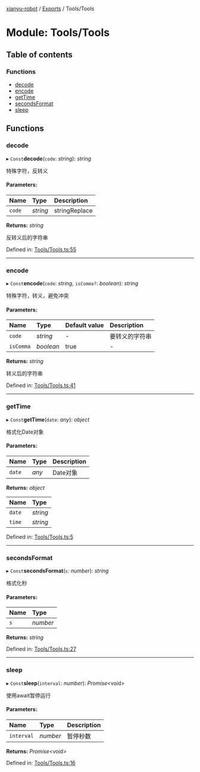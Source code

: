 [xianyu-robot](../README.md) / [Exports](../modules.md) / Tools/Tools

# Module: Tools/Tools

## Table of contents

### Functions

- [decode](tools_tools.md#decode)
- [encode](tools_tools.md#encode)
- [getTime](tools_tools.md#gettime)
- [secondsFormat](tools_tools.md#secondsformat)
- [sleep](tools_tools.md#sleep)

## Functions

### decode

▸ `Const`**decode**(`code`: *string*): *string*

特殊字符，反转义

#### Parameters:

| Name | Type | Description |
| :------ | :------ | :------ |
| `code` | *string* | stringReplace |

**Returns:** *string*

反转义后的字符串

Defined in: [Tools/Tools.ts:55](https://github.com/blacktunes/xianyu-robot/blob/ba6672b/src/Tools/Tools.ts#L55)

___

### encode

▸ `Const`**encode**(`code`: *string*, `isComma?`: *boolean*): *string*

特殊字符，转义，避免冲突

#### Parameters:

| Name | Type | Default value | Description |
| :------ | :------ | :------ | :------ |
| `code` | *string* | - | 要转义的字符串 |
| `isComma` | *boolean* | true | - |

**Returns:** *string*

转义后的字符串

Defined in: [Tools/Tools.ts:41](https://github.com/blacktunes/xianyu-robot/blob/ba6672b/src/Tools/Tools.ts#L41)

___

### getTime

▸ `Const`**getTime**(`date`: *any*): *object*

格式化Date对象

#### Parameters:

| Name | Type | Description |
| :------ | :------ | :------ |
| `date` | *any* | Date对象 |

**Returns:** *object*

| Name | Type |
| :------ | :------ |
| `date` | *string* |
| `time` | *string* |

Defined in: [Tools/Tools.ts:5](https://github.com/blacktunes/xianyu-robot/blob/ba6672b/src/Tools/Tools.ts#L5)

___

### secondsFormat

▸ `Const`**secondsFormat**(`s`: *number*): *string*

格式化秒

#### Parameters:

| Name | Type |
| :------ | :------ |
| `s` | *number* |

**Returns:** *string*

Defined in: [Tools/Tools.ts:27](https://github.com/blacktunes/xianyu-robot/blob/ba6672b/src/Tools/Tools.ts#L27)

___

### sleep

▸ `Const`**sleep**(`interval`: *number*): *Promise*<void\>

使用await暂停运行

#### Parameters:

| Name | Type | Description |
| :------ | :------ | :------ |
| `interval` | *number* | 暂停秒数 |

**Returns:** *Promise*<void\>

Defined in: [Tools/Tools.ts:16](https://github.com/blacktunes/xianyu-robot/blob/ba6672b/src/Tools/Tools.ts#L16)
